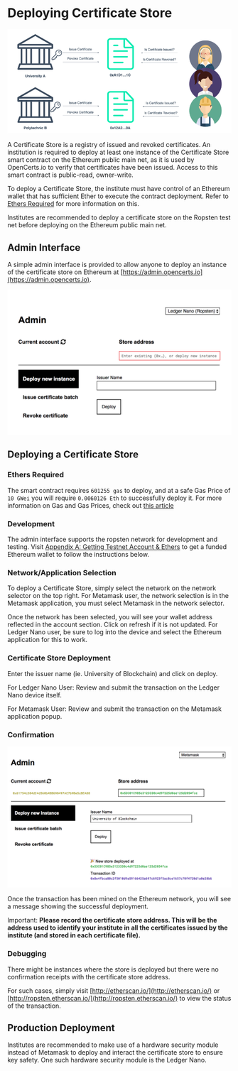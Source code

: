 # Deploying Certificate Store

![Certificate Store](./assets/deploying-store/certificate-store.png)

A Certificate Store is a registry of issued and revoked certificates. An institution is required to deploy at least one instance of the Certificate Store smart contract on the Ethereum public main net, as it is used by OpenCerts.io to verify that certificates have been issued. Access to this smart contract is public-read, owner-write. 

To deploy a Certificate Store, the institute must have control of an Ethereum wallet that has sufficient Ether to execute the contract deployment. Refer to [Ethers Required](#ethers-required) for more information on this.

Institutes are recommended to deploy a certificate store on the Ropsten test net before deploying on the Ethereum public main net. 

## Admin Interface

A simple admin interface is provided to allow anyone to deploy an instance of the certificate store on Ethereum at [https://admin.opencerts.io](https://admin.opencerts.io).

![Administrator Interface](./assets/deploying-store/admin.png)

## Deploying a Certificate Store
### Ethers Required
The smart contract requires `601255 gas` to deploy, and at a safe Gas Price of `10 GWei` you will require `0.0060126 Eth` to successfully deploy it. For more information on Gas and Gas Prices, check out [this article](https://ethereum.stackexchange.com/questions/3/what-is-meant-by-the-term-gas)

### Development

The admin interface supports the ropsten network for development and testing. Visit [Appendix A: Getting Testnet Account & Ethers](./appendix_test_accounts.md) to get a funded Ethereum wallet to follow the instructions below.

### Network/Application Selection

To deploy a Certificate Store, simply select the network on the network selector on the top right. For Metamask user, the network selection is in the Metamask application, you must select Metamask in the network selector.

Once the network has been selected, you will see your wallet address reflected in the account section. Click on refresh if it is not updated. For Ledger Nano user, be sure to log into the device and select the Ethereum application for this to work. 

### Certificate Store Deployment

Enter the issuer name (ie. University of Blockchain) and click on deploy. 

For Ledger Nano User:
Review and submit the transaction on the Ledger Nano device itself.

For Metamask User:
Review and submit the transaction on the Metamask application popup.  

### Confirmation

![Administrator Interface](./assets/deploying-store/confirmation.png)

Once the transaction has been mined on the Ethereum network, you will see a message showing the successful deployment. 

Important:
**Please record the certificate store address. This will be the address used to identify your institute in all the certificates issued by the institute (and stored in each certificate file).**

### Debugging

There might be instances where the store is deployed but there were no confirmation receipts with the certificate store address.

For such cases, simply visit [http://etherscan.io/](http://etherscan.io/) or [http://ropsten.etherscan.io/](http://ropsten.etherscan.io/) to view the status of the transaction. 

## Production Deployment

Institutes are recommended to make use of a hardware security module instead of Metamask to deploy and interact the certificate store to ensure key safety. One such hardware security module is the Ledger Nano.
